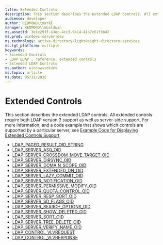```yaml
---
title: Extended Controls
description: This section describes the extended LDAP controls. All extended controls require both LDAP version 3 support as well as server-side support.
audience: developer
author: REDMOND\\markl
manager: REDMOND\\mbaldwin
ms.assetid: 3e1e29ff-43ec-4cc3-9414-41b7c61f8b42
ms.prod: windows-server-dev
ms.technology: active-directory-lightweight-directory-services
ms.tgt_platform: multiple
keywords:
- Extended Controls
- LDAP LDAP , reference, extended controls
- Extended LDAP Controls
ms.author: windowssdkdev
ms.topic: article
ms.date: 05/31/2018
---
```


# Extended Controls

This section describes the extended LDAP controls. All extended controls require both LDAP version 3 support as well as server-side support. For more information, and a code example that shows which controls are supported by a particular server, see [Example Code for Displaying Extended Controls Support](example-code-for-displaying-extended-controls-support.md).

-   [LDAP\_PAGED\_RESULT\_OID\_STRING](ldap-paged-result-oid-string.md)
-   [LDAP\_SERVER\_ASQ\_OID](ldap-server-asq-oid.md)
-   [LDAP\_SERVER\_CROSSDOM\_MOVE\_TARGET\_OID](ldap-server-crossdom-move-target-oid.md)
-   [LDAP\_SERVER\_DIRSYNC\_OID](ldap-server-dirsync-oid.md)
-   [LDAP\_SERVER\_DOMAIN\_SCOPE\_OID](ldap-server-domain-scope-oid.md)
-   [LDAP\_SERVER\_EXTENDED\_DN\_OID](ldap-server-extended-dn-oid.md)
-   [LDAP\_SERVER\_LAZY\_COMMIT\_OID](ldap-server-lazy-commit-oid.md)
-   [LDAP\_SERVER\_NOTIFICATION\_OID](ldap-server-notification-oid.md)
-   [LDAP\_SERVER\_PERMISSIVE\_MODIFY\_OID](ldap-server-permissive-modify-oid.md)
-   [LDAP\_SERVER\_QUOTA\_CONTROL\_OID](ldap-server-quota-control-oid.md)
-   [LDAP\_SERVER\_RESP\_SORT\_OID](ldap-server-resp-sort-oid.md)
-   [LDAP\_SERVER\_SD\_FLAGS\_OID](ldap-server-sd-flags-oid.md)
-   [LDAP\_SERVER\_SEARCH\_OPTIONS\_OID](ldap-server-search-options-oid.md)
-   [LDAP\_SERVER\_SHOW\_DELETED\_OID](ldap-server-show-deleted-oid.md)
-   [LDAP\_SERVER\_SORT\_OID](ldap-server-sort-oid.md)
-   [LDAP\_SERVER\_TREE\_DELETE\_OID](ldap-server-tree-delete-oid.md)
-   [LDAP\_SERVER\_VERIFY\_NAME\_OID](ldap-server-verify-name-oid.md)
-   [LDAP\_CONTROL\_VLVREQUEST](ldap-control-vlvrequest.md)
-   [LDAP\_CONTROL\_VLVRESPONSE](ldap-control-vlvresponse.md)

 

 




